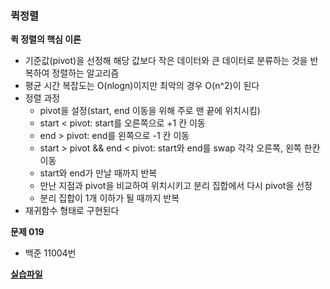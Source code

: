 ### 퀵정렬

**퀵 정렬의 핵심 이론**

- 기준값(pivot)을 선정해 해당 값보다 작은 데이터와 큰 데이터로 분류하는 것을 반복하여 정렬하는 알고리즘
- 평균 시간 복잡도는 O(nlogn)이지만 최악의 경우 O(n^2)이 된다
- 정렬 과정
  - pivot을 설정(start, end 이동을 위해 주로 맨 끝에 위치시킴)
  - start < pivot: start를 오른쪽으로 +1 칸 이동
  - end > pivot: end를 왼쪽으로 -1 칸 이동
  - start > pivot && end < pivot: start와 end를 swap 각각 오른쪽, 왼쪽 한칸 이동
  - start와 end가 만날 때까지 반복
  - 만난 지점과 pivot을 비교하여 위치시키고 분리 집합에서 다시 pivot을 선정
  - 분리 집합이 1개 이하가 될 때까지 반복
- 재귀함수 형태로 구현된다

**문제 019**

- 백준 11004번

**[실습파일](chap04_1.py)**
